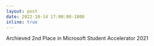 ```yaml
---
layout: post
date: 2022-10-14 17:00:00-1800
inline: true
---
```


Archieved 2nd Place in Microsoft Student Accelerator 2021